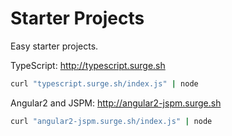 # Starter Projects

Easy starter projects.

TypeScript: http://typescript.surge.sh

```sh
curl "typescript.surge.sh/index.js" | node
```

Angular2 and JSPM: http://angular2-jspm.surge.sh

```sh
curl "angular2-jspm.surge.sh/index.js" | node
```

